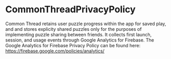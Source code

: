 # CommonThreadPrivacyPolicy

Common Thread retains user puzzle progress within the app for saved play, and and stores explicity shared puzzles only for the purposes of implementing puzzle sharing between friends. It collects first launch, session, and usage events through Google Analytics for Firebase. The Google Analytics for Firebase Privacy Policy can be found here: https://firebase.google.com/policies/analytics/
